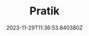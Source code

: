 ---
title: "Pratik"
category: "IndieWeb & Personal Blogs"
site_url: https://microblog.pratikmhatre.com/
feed_url: https://microblog.pratikmhatre.com/feed.xml
date: 2023-11-29T11:36:53.840380Z
domain: microblog.pratikmhatre.com

---